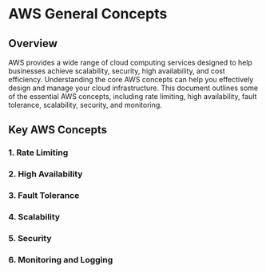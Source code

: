 # AWS General Concepts

## Overview

AWS provides a wide range of cloud computing services designed to help businesses achieve scalability, security, high availability, and cost efficiency. Understanding the core AWS concepts can help you effectively design and manage your cloud infrastructure. This document outlines some of the essential AWS concepts, including rate limiting, high availability, fault tolerance, scalability, security, and monitoring.

## Key AWS Concepts

### 1. Rate Limiting
### 2. High Availability
### 3. Fault Tolerance
### 4. Scalability
### 5. Security
### 6. Monitoring and Logging
